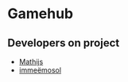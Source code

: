 # Gamehub

## Developers on project

* [Mathijs](http://git.io/duck)
* [imme&euml;mosol](https://github.com/imme-emosol)
